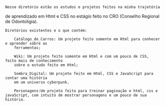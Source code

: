     Nesse diretório estão os estudos e projetos feitos na minha trajetória
de aprendizado em Html e CSS no estágio feito no CRO (Conselho Regional de Odontoligia).

    Diretórios existentes e o que contém:

        Catálogo_de_Carros: Um projeto feito somente em Html para conhecer e aprender sobre as
        ferramentas;

        Wiki: Um projeto feito somente em Html e com um pouco de CSS, feito mais de conhecimento
        sobre o estudo feito em Html;

        Sombra_Digital: Um projeto feito em Html, CSS e JavaScript para contar uma história 
        em um universo cyberpunk.

        Personagens:Um projeto feito para treinar paginação e html, css e javaScript, com intuito de mostrar personagens e um pouco de sua história.
